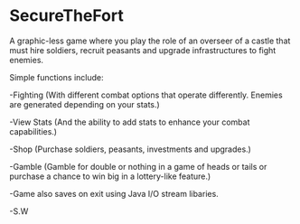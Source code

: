 # SecureTheFort

A graphic-less game where you play the role of an overseer of a castle that must hire soldiers, recruit peasants and upgrade infrastructures
to fight enemies.

Simple functions include:

-Fighting (With different combat options that operate differently. Enemies are generated depending on your stats.)

-View Stats (And the ability to add stats to enhance your combat capabilities.)

-Shop (Purchase soldiers, peasants, investments and upgrades.)

-Gamble (Gamble for double or nothing in a game of heads or tails or purchase a chance to win big in a lottery-like feature.)

-Game also saves on exit using Java I/O stream libaries.

-S.W
